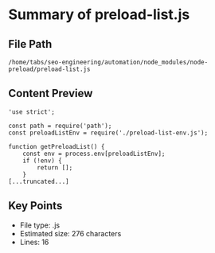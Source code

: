 # Summary of preload-list.js
  
## File Path
`/home/tabs/seo-engineering/automation/node_modules/node-preload/preload-list.js`

## Content Preview
```
'use strict';

const path = require('path');
const preloadListEnv = require('./preload-list-env.js');

function getPreloadList() {
	const env = process.env[preloadListEnv];
	if (!env) {
		return [];
	}
[...truncated...]
```

## Key Points
- File type: .js
- Estimated size: 276 characters
- Lines: 16
